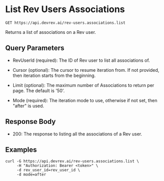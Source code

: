 # List Rev Users Associations

```http
GET https://api.devrev.ai/rev-users.associations.list
```

Returns a list of associations on a Rev user.



## Query Parameters

- RevUserId (required): The ID of Rev user to list all associations of.
- Cursor (optional): The cursor to resume iteration from. If not provided, then iteration
starts from the beginning.

- Limit (optional): The maximum number of Associations to return per page. The default is
'50'.

- Mode (required): The iteration mode to use, otherwise if not set, then "after" is
used.


## Response Body

- 200: The response to listing all the associations of a Rev user.

## Examples

```shell
curl -G https://api.devrev.ai/rev-users.associations.list \
     -H "Authorization: Bearer <token>" \
     -d rev_user_id=rev_user_id \
     -d mode=after
```